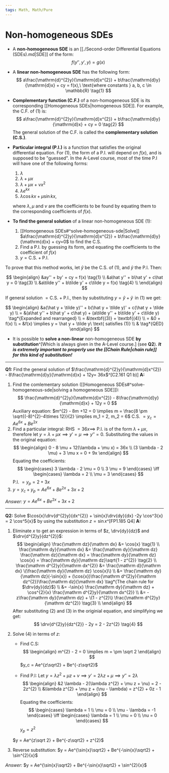 ```yaml
---
tags: Math, Math/Pure
---
```

# Non-homogeneous SDEs

* A **non-homogeneous SDE** is an [[./Second-order Differential Equations (SDEs).md|SDE]] of the form:
$$ f(y'', y', y) = g(x) $$

* A **linear non-homogeneous SDE** has the following form:
$$
a\frac{\mathrm{d}^{2}y}{\mathrm{d}x^{2}} +
b\frac{\mathrm{d}y}{\mathrm{d}x} + cy = f(x),\ \text{where constants } a, b, c \in
\mathbb{R} \tag{1}
$$ 

* **Complementary function (C.F.)** of a non-homogeneous SDE is its corresponding [[Homogeneous SDEs|homogeneous SDE]]. For example, the C.F. of (1) is:
$$
a\frac{\mathrm{d}^{2}y}{\mathrm{d}x^{2}} + b\frac{\mathrm{d}y}{\mathrm{d}x} + cy = 0 \tag{2}
$$
The general solution of the C.F. is called the **complementary solution (C.S.)**.

* **Particular integral (P.I.)** is a function that satisfies the original differential equation. For (1), the form of a P.I. will depend on $f(x)$, and is supposed to be "guessed". In the A-Level course, most of the time P.I will have one of the following forms:
    1) $\lambda$
    2) $\lambda + \mu x$
    3) $\lambda + \mu x + \nu x^{2}$
    4) $\lambda e^{kx}$
    5) $\lambda \cos{kx} +\mu \sin{kx}$,

    where $\lambda, \mu$ and $\nu$ are the coefficients to be found by equating them to the corresponding coefficients of $f(x)$.

* **To find the general solution** of a linear non-homogeneous SDE (1):
    1) [[Homogeneous SDEs#^solve-homogeneous-sde|Solve]] $a\frac{\mathrm{d}^{2}y}{\mathrm{d}x^{2}} + b\frac{\mathrm{d}y}{\mathrm{d}x} + cy=0$ to find the C.S.
    2) Find a P.I. by guessing its form, and equating the coefficients to the coefficient of $f(x)$
    3) $y = \text{C.S.} + \text{P.I.}$

To prove that this method works, let $\hat y$ be the C.S. of (1), and $\tilde y$ the P.I. Then:

$$
\begin{align}
    &ay'' + by' + cy = f(x) \tag{1} \\
    &a\hat y'' + b\hat y' + c\hat y = 0 \tag{3} \\
    &a\tilde y'' + b\tilde y' + c\tilde y = f(x) \tag{4} \\
\end{align}
$$

If general solution $= \text{C.S.} + \text{P.I.}$, then by substituting $y = \hat y + \tilde y\,$ in (1) we get:

$$
\begin{align}
    &a(\hat y + \tilde y)'' + b(\hat y + \tilde y)' + c(\hat y + \tilde y) \\
    = &(a\hat y'' + b\hat y' + c\hat y) + (a\tilde y'' + b\tilde y' + c\tilde y) \tag*{Expanded and rearranged} \\
    = &\textbf{(3)} + \textbf{(4)} \\
    = &0 + f(x) \\ 
    = &f(x) \implies y = \hat y + \tilde y\ \text{ satisfies (1)} \\
    & \tag*{QED}
\end{align}
$$

* It is possible to **solve a non-linear** non-homogeneous SDE **by substitution**^[Which is always given in the A-Level course.] (see **Q2**). **_It is extremely important to properly use the [[Chain Rule|chain rule]] for this kind of substitution!_**

---

**Q1:** Find the general solution of $\frac{\mathrm{d}^{2}y}{\mathrm{d}x^{2}} - 8\frac{\mathrm{d}y}{\mathrm{d}x} + 12y= 36x$^[C2.161 Q1 b)]
**A:** 
1) Find the comlementary solution ([[Homogeneous SDEs#^solve-homogeneous-sde|solving a homogeneous SDE]]):
    $$ \frac{\mathrm{d}^{2}y}{\mathrm{d}x^{2}} - 8\frac{\mathrm{d}y}{\mathrm{d}x} + 12y = 0 $$ 
    Auxiliary equation: $m^{2} - 8m +12 = 0 \implies m = \frac{8 \pm \sqrt{(-8)^{2}-4\times 12}}{2} 
    \implies m_1 = 2, m_2 = 6$
    C.S. $= y_c = Ae^{6x} + Be^{2x}$
2) Find a particular integral:
    RHS $= 36x \implies$ P.I. is of the form $\lambda + \mu x$, therefore let $y = \lambda + \mu x
    \implies y' = \mu \implies y'' = 0$. Substituting the values in the original equation:
    $$
    \begin{align}
        0 - 8 \mu + 12(\lambda + \mu x) = 36x \\
        (3 \lambda - 2 \mu) + 3 \mu x = 0 + 9x
    \end{align}
    $$
    Equating the coefficients:
    $$
    \begin{cases}
        3 \lambda - 2 \mu = 0 \\
        3 \mu = 9
    \end{cases}
    \iff
    \begin{cases}
        \lambda = 2 \\
        \mu = 3
    \end{cases}
    $$
    P.I. $= y_p = 2 + 3x$
3) $y = y_c + y_p = Ae^{6x} + Be^{2x} + 3x + 2$

*Answer:* $y = Ae^{6x} + Be^{2x} + 3x + 2$

---

**Q2:** Solve $\cos{x}\drv{d^{2}y}{dx^{2}} + \sin{x}\drv{dy}{dx} -2y \cos^3{x} = 2 \cos^5{x}$ by using the substitution $z = \sin{x}$^[FP1.185 Q4] 
**A:** 
1) Eliminate $x$ to get an expression in terms of $z, \drv{dy}{dz}$ and $\drv{d^{2}y}{dz^{2}}$:
$$
\begin{align}
    \frac{\mathrm dz}{\mathrm dx} &= \cos{x} \tag{1} \\
    \frac{\mathrm dy}{\mathrm dx} &= \frac{\mathrm dy}{\mathrm dz} \frac{\mathrm dz}{\mathrm dx}
    = \frac{\mathrm dy}{\mathrm dz} \cos{x} 
    = \frac{\mathrm dy}{\mathrm dz}\sqrt{1 - z^{2}} \tag{2} \\
    \frac{\mathrm d^{2}y}{\mathrm dx^{2}} 
    &= \frac{\mathrm d}{\mathrm dx} \(\frac{\mathrm dy}{\mathrm dz} \cos{x}\) \\
    &= \frac{\mathrm dy}{\mathrm dz}(-\sin{x}) + (\cos{x})\frac{\mathrm d^{2}y}{\mathrm dz^{2}}\frac{\mathrm dz}{\mathrm dx} \tag*{The chain rule for $\drv{dy}{dz}$} \\
    &= -\sin{x} \frac{\mathrm dy}{\mathrm dz} + \cos^{2}{x} \frac{\mathrm d^{2}y}{\mathrm dx^{2}} \\
    &= -z\frac{\mathrm dy}{\mathrm dz} + \(1 - z^{2}\) \frac{\mathrm d^{2}y}{\mathrm dz^{2}} \tag{3} \\
\end{align}
$$
After substituting (2) and (3) in the originial equation, and simplifying we get:
$$ \drv{d^{2}y}{dz^{2}} - 2y = 2 - 2z^{2} \tag{4} $$ 

2) Solve (4) in terms of $z$:
    - Find C.S:
    $$
    \begin{align}
        m^{2} - 2 = 0 \implies m = \pm \sqrt 2
    \end{align}
    $$
    $y_c = Ae^{z\sqrt2} + Be^{-z\sqrt2}$

    - Find P.I: 
    Let $y = \lambda z^{2} + \mu z + \nu \implies y' = 2 \lambda z + \mu \implies y'' = 2 \lambda$
    $$
    \begin{align}
        &2 \lambda - 2(\lambda z^{2} + \mu z + \nu) = 2 - 2z^{2} \\
        &\lambda z^{2} + \mu z + (\nu - \lambda) = z^{2} + 0z - 1
    \end{align}
    $$
    Equating the coefficients:
    $$
    \begin{cases}
        \lambda = 1 \\
        \mu = 0 \\
        \mu - \lambda = -1
    \end{cases}
    \iff
    \begin{cases}
        \lambda = 1 \\
        \mu = 0 \\
        \nu = 0 
    \end{cases}
    $$
    $y_p = z^{2}$

    $y = Ae^{z\sqrt 2} + Be^{-z\sqrt2} + z^{2}$

3) Reverse substitution:
    $y = Ae^{\sin{x}\sqrt2} + Be^{-\sin{x}\sqrt2} + \sin^{2}{x}$

*Answer:* $y = Ae^{\sin{x}\sqrt2} + Be^{-\sin{x}\sqrt2} + \sin^{2}{x}$
